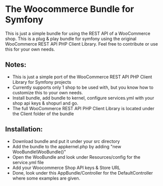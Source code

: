 The Woocommerce Bundle for Symfony
=============

This is just a simple bundle for using the REST API of a WooCommerce shop. This is a plug & play bundle for symfony using the original WooCommerce REST API PHP Client Library. Feel free to contribute or use this for your own needs. 

Notes:
-------------
- This is just a simple port of the WooCommerce REST API PHP Client Library for Symfony projects
- Currently supports only 1 shop to be used with, but you know how to customize this to your own needs.
- Install bundle, add bundle to kernel, configure services.yml with your shop api keys & shopurl and go.
- The full WooCommerce REST API PHP Client Library is located under the Client folder of the bundle

Installation:
-------------
- Download bundle and put it under your src directory
- Add the bundle to the appkernel.php by adding "new WooBundle\WooBundle()"
- Open the WooBundle and look under Resources/config for the service.yml file
- Add your Woocommerce Shop API keys & Store URL
- Done, look under this AppBundle/Controller for the DefaultController where some examples are given.
